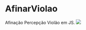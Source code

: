 # AfinarViolao
Afinação Percepção Violão em JS.
<img src="https://img.icons8.com/clouds/100/000000/guitar.png"/>
